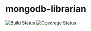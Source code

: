 mongodb-librarian
=================

[![Build Status](https://travis-ci.org/danielmroczka/mongodb-librarian.png?branch=master)](https://travis-ci.org/danielmroczka/mongodb-librarian)
[![Coverage Status](https://coveralls.io/repos/danielmroczka/mongodb-librarian/badge.png?branch=master)](https://coveralls.io/r/danielmroczka/mongodb-librarian?branch=master)
